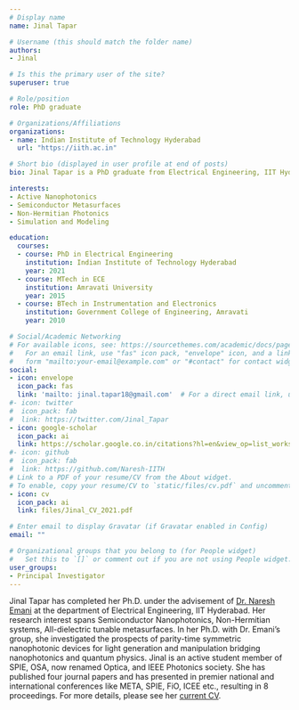 ```yaml
---
# Display name
name: Jinal Tapar

# Username (this should match the folder name)
authors:
- Jinal

# Is this the primary user of the site?
superuser: true

# Role/position
role: PhD graduate

# Organizations/Affiliations
organizations:
- name: Indian Institute of Technology Hyderabad
  url: "https://iith.ac.in"

# Short bio (displayed in user profile at end of posts)
bio: Jinal Tapar is a PhD graduate from Electrical Engineering, IIT Hyderabad.

interests:
- Active Nanophotonics
- Semiconductor Metasurfaces
- Non-Hermitian Photonics
- Simulation and Modeling

education:
  courses:
  - course: PhD in Electrical Engineering
    institution: Indian Institute of Technology Hyderabad
    year: 2021
  - course: MTech in ECE
    institution: Amravati University
    year: 2015
  - course: BTech in Instrumentation and Electronics
    institution: Government College of Engineering, Amravati
    year: 2010

# Social/Academic Networking
# For available icons, see: https://sourcethemes.com/academic/docs/page-builder/#icons
#   For an email link, use "fas" icon pack, "envelope" icon, and a link in the
#   form "mailto:your-email@example.com" or "#contact" for contact widget.
social:
- icon: envelope
  icon_pack: fas
  link: 'mailto: jinal.tapar18@gmail.com'  # For a direct email link, use "mailto:test@example.org".
#- icon: twitter
#  icon_pack: fab
#  link: https://twitter.com/Jinal_Tapar
- icon: google-scholar
  icon_pack: ai
  link: https://scholar.google.co.in/citations?hl=en&view_op=list_works&authuser=1&gmla=AJsN-F7CW8WsofdHfinSssMZD7OEbnC_W0H4BG47HnaKqzrF64q0EBUKXRfZ2QOXBAqYHO8NiMHLrWB8aojun3F9y0TeAmATxg&user=IKSDgPIAAAAJ
#- icon: github
#  icon_pack: fab
#  link: https://github.com/Naresh-IITH
# Link to a PDF of your resume/CV from the About widget.
# To enable, copy your resume/CV to `static/files/cv.pdf` and uncomment the lines below.
- icon: cv
  icon_pack: ai
  link: files/Jinal_CV_2021.pdf

# Enter email to display Gravatar (if Gravatar enabled in Config)
email: ""

# Organizational groups that you belong to (for People widget)
#   Set this to `[]` or comment out if you are not using People widget.
user_groups:
- Principal Investigator
---
```


Jinal Tapar has completed her Ph.D. under the advisement of [Dr. Naresh Emani](https://iith.ac.in/~nke/) at the department of Electrical Engineering, IIT Hyderabad. Her research interest spans Semiconductor Nanophotonics, Non-Hermitian systems, All-dielectric tunable metasurfaces. 
In her Ph.D. with Dr. Emani’s group, she investigated the prospects of parity-time symmetric nanophotonic devices for light generation and manipulation bridging nanophotonics and quantum physics. Jinal is an active student member of SPIE, OSA, now renamed Optica, and IEEE Photonics society. 
She has published four journal papers and has presented in premier national and international conferences like META, SPIE, FiO, ICEE etc., resulting in 8 proceedings. 
For more details, please see  her [current CV](files/Jinal_CV_2021.pdf). 
